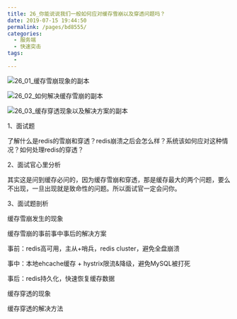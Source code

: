 ```yaml
---
title: 26_你能说说我们一般如何应对缓存雪崩以及穿透问题吗？
date: 2019-07-15 19:44:50
permalink: /pages/bd8555/
categories:
  - 服务端
  - 快速突击
tags:
  - 
---
```

![26_01_缓存雪崩现象的副本](http://anlun-oss.oss-cn-shenzhen.aliyuncs.com/alun-java-interview/26_01_%E7%BC%93%E5%AD%98%E9%9B%AA%E5%B4%A9%E7%8E%B0%E8%B1%A1%E7%9A%84%E5%89%AF%E6%9C%AC.png)

![26_02_如何解决缓存雪崩的副本](http://anlun-oss.oss-cn-shenzhen.aliyuncs.com/alun-java-interview/26_02_%E5%A6%82%E4%BD%95%E8%A7%A3%E5%86%B3%E7%BC%93%E5%AD%98%E9%9B%AA%E5%B4%A9%E7%9A%84%E5%89%AF%E6%9C%AC.png)



![26_03_缓存穿透现象以及解决方案的副本](http://anlun-oss.oss-cn-shenzhen.aliyuncs.com/alun-java-interview/26_03_%E7%BC%93%E5%AD%98%E7%A9%BF%E9%80%8F%E7%8E%B0%E8%B1%A1%E4%BB%A5%E5%8F%8A%E8%A7%A3%E5%86%B3%E6%96%B9%E6%A1%88%E7%9A%84%E5%89%AF%E6%9C%AC.png)





1、面试题

 

了解什么是redis的雪崩和穿透？redis崩溃之后会怎么样？系统该如何应对这种情况？如何处理redis的穿透？

 

2、面试官心里分析

 

其实这是问到缓存必问的，因为缓存雪崩和穿透，那是缓存最大的两个问题，要么不出现，一旦出现就是致命性的问题。所以面试官一定会问你。

 

3、面试题剖析

 

缓存雪崩发生的现象

缓存雪崩的事前事中事后的解决方案

 

事前：redis高可用，主从+哨兵，redis cluster，避免全盘崩溃

事中：本地ehcache缓存 + hystrix限流&降级，避免MySQL被打死

事后：redis持久化，快速恢复缓存数据

 

缓存穿透的现象

缓存穿透的解决方法